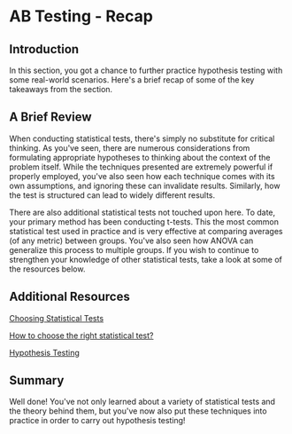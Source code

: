 
# AB Testing - Recap

## Introduction

In this section, you got a chance to further practice hypothesis testing with some real-world scenarios. Here's a brief recap of some of the key takeaways from the section.


## A Brief Review

When conducting statistical tests, there's simply no substitute for critical thinking. As you've seen, there are numerous considerations from formulating appropriate hypotheses to thinking about the context of the problem itself. While the techniques presented are extremely powerful if properly employed, you've also seen how each technique comes with its own assumptions, and ignoring these can invalidate results. Similarly, how the test is structured can lead to widely different results. 

There are also additional statistical tests not touched upon here. To date, your primary method has been conducting t-tests. This the most common statistical test used in practice and is very effective at comparing averages (of any metric) between groups. You've also seen how ANOVA can generalize this process to multiple groups. If you wish to continue to strengthen your knowledge of other statistical tests, take a look at some of the resources below.

## Additional Resources

[Choosing Statistical Tests](https://stats.idre.ucla.edu/other/mult-pkg/whatstat/)

[How to choose the right statistical test?](https://www.ncbi.nlm.nih.gov/pmc/articles/PMC3116565/)

[Hypothesis Testing](https://newonlinecourses.science.psu.edu/stat414/node/290/)

## Summary

Well done! You've not only learned about a variety of statistical tests and the theory behind them, but you've now also put these techniques into practice in order to carry out hypothesis testing!

